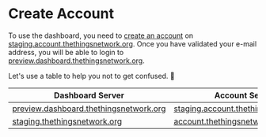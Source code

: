 # Create Account

To use the dashboard, you need to [create an account](https://staging.account.thethingsnetwork.org/register) on [staging.account.thethingsnetwork.org](https://staging.account.thethingsnetwork.org/). Once you have validated your e-mail address, you will be able to login to [preview.dashboard.thethingsnetwork.org](https://preview.dashboard.thethingsnetwork.org).

Let's use a table to help you not to get confused. 😬

Dashboard Server | Account Server
-----------------|---------------
[preview.dashboard.thethingsnetwork.org](https://preview.dashboard.thethingsnetwork.org) | [staging.account.thethingsnetwork.org](https://staging.account.thethingsnetwork.org)
[staging.thethingsnetwork.org](https://staging.thethingsnetwork.org) | [account.thethingsnetwork.org](https://account.thethingsnetwork.org)